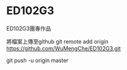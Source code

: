 # ED102G3
ED102G3團專作品

將檔案上傳至github
git remote add origin https://github.com/WuMengChe/ED102G3.git


git push -u origin master
